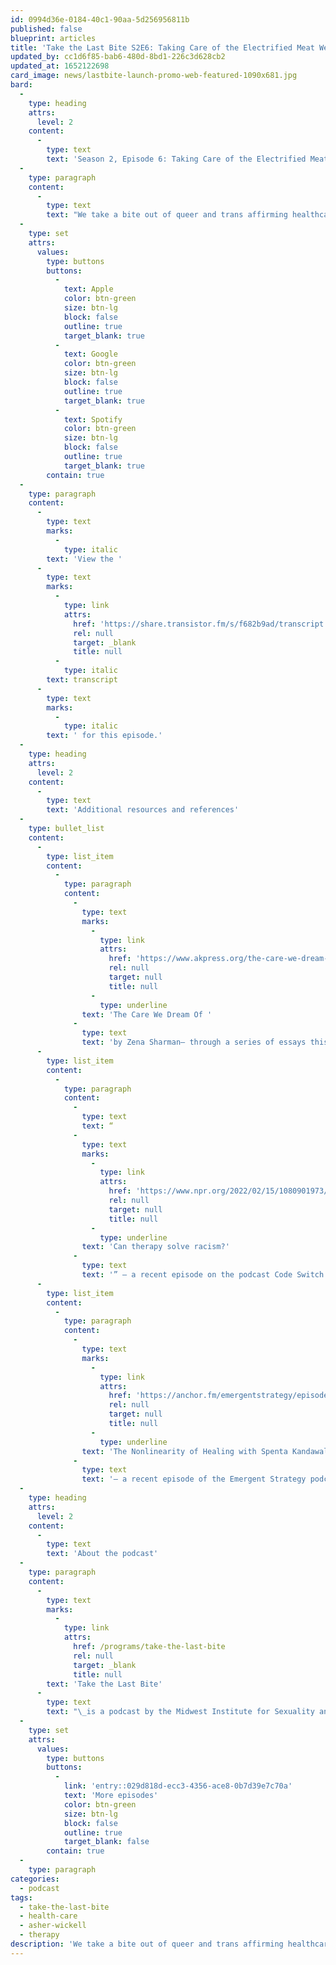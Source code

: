 ```yaml
---
id: 0994d36e-0184-40c1-90aa-5d256956811b
published: false
blueprint: articles
title: 'Take the Last Bite S2E6: Taking Care of the Electrified Meat We Inhabit'
updated_by: cc1d6f85-bab6-480d-8bd1-226c3d628cb2
updated_at: 1652122698
card_image: news/lastbite-launch-promo-web-featured-1090x681.jpg
bard:
  -
    type: heading
    attrs:
      level: 2
    content:
      -
        type: text
        text: 'Season 2, Episode 6: Taking Care of the Electrified Meat We Inhabit'
  -
    type: paragraph
    content:
      -
        type: text
        text: "We take a bite out of queer and trans affirming healthcare with Asher Wickell (they/he) a family & marriage therapist based in Wichita, KS. We get philosophical in our exploration of what healing looks like in the face of perpetual harm, how the pandemic has unearthed realizations about the flaws in our healthcare systems, and what a future of affirming care could look like when the current system becomes obsolete.\_"
  -
    type: set
    attrs:
      values:
        type: buttons
        buttons:
          -
            text: Apple
            color: btn-green
            size: btn-lg
            block: false
            outline: true
            target_blank: true
          -
            text: Google
            color: btn-green
            size: btn-lg
            block: false
            outline: true
            target_blank: true
          -
            text: Spotify
            color: btn-green
            size: btn-lg
            block: false
            outline: true
            target_blank: true
        contain: true
  -
    type: paragraph
    content:
      -
        type: text
        marks:
          -
            type: italic
        text: 'View the '
      -
        type: text
        marks:
          -
            type: link
            attrs:
              href: 'https://share.transistor.fm/s/f682b9ad/transcript'
              rel: null
              target: _blank
              title: null
          -
            type: italic
        text: transcript
      -
        type: text
        marks:
          -
            type: italic
        text: ' for this episode.'
  -
    type: heading
    attrs:
      level: 2
    content:
      -
        type: text
        text: 'Additional resources and references'
  -
    type: bullet_list
    content:
      -
        type: list_item
        content:
          -
            type: paragraph
            content:
              -
                type: text
                marks:
                  -
                    type: link
                    attrs:
                      href: 'https://www.akpress.org/the-care-we-dream-of.html'
                      rel: null
                      target: null
                      title: null
                  -
                    type: underline
                text: 'The Care We Dream Of '
              -
                type: text
                text: 'by Zena Sharman– through a series of essays this book offers possibilities for more liberatory and transformative approaches to LGBTQ+ health and healing.'
      -
        type: list_item
        content:
          -
            type: paragraph
            content:
              -
                type: text
                text: “
              -
                type: text
                marks:
                  -
                    type: link
                    attrs:
                      href: 'https://www.npr.org/2022/02/15/1080901973/can-therapy-solve-racism'
                      rel: null
                      target: null
                      title: null
                  -
                    type: underline
                text: 'Can therapy solve racism?'
              -
                type: text
                text: '” – a recent episode on the podcast Code Switch exploring if therapy is a useful tool for addressing the impacts of anti-Blackness.'
      -
        type: list_item
        content:
          -
            type: paragraph
            content:
              -
                type: text
                marks:
                  -
                    type: link
                    attrs:
                      href: 'https://anchor.fm/emergentstrategy/episodes/The-Nonlinearity-of-Healing-with-Spenta-Kandawalla-e1i42hi'
                      rel: null
                      target: null
                      title: null
                  -
                    type: underline
                text: 'The Nonlinearity of Healing with Spenta Kandawalla'
              -
                type: text
                text: '– a recent episode of the Emergent Strategy podcast about centering our material well-being in movement work'
  -
    type: heading
    attrs:
      level: 2
    content:
      -
        type: text
        text: 'About the podcast'
  -
    type: paragraph
    content:
      -
        type: text
        marks:
          -
            type: link
            attrs:
              href: /programs/take-the-last-bite
              rel: null
              target: _blank
              title: null
        text: 'Take the Last Bite'
      -
        type: text
        text: "\_is a podcast by the Midwest Institute for Sexuality and Gender Diversity. It's a direct counter to the Midwest Nice mentality— highlighting advocacy and activism by queer/trans communities in the Midwest region. Through each episode, we're aiming to unearth the often disregarded and unacknowledged contributions of queer and trans folks to social change through interviews, casual conversations and reflections on Midwest queer time, space, and place.\_"
  -
    type: set
    attrs:
      values:
        type: buttons
        buttons:
          -
            link: 'entry::029d818d-ecc3-4356-ace8-0b7d39e7c70a'
            text: 'More episodes'
            color: btn-green
            size: btn-lg
            block: false
            outline: true
            target_blank: false
        contain: true
  -
    type: paragraph
categories:
  - podcast
tags:
  - take-the-last-bite
  - health-care
  - asher-wickell
  - therapy
description: 'We take a bite out of queer and trans affirming healthcare with Asher Wickell (they/he) a family & marriage therapist based in Wichita, KS. We get philosophical in our exploration of what healing looks like in the face of perpetual harm, how the pandemic has unearthed realizations about the flaws in our healthcare systems, and what a future of affirming care could look like when the current system becomes obsolete.'
---
```

